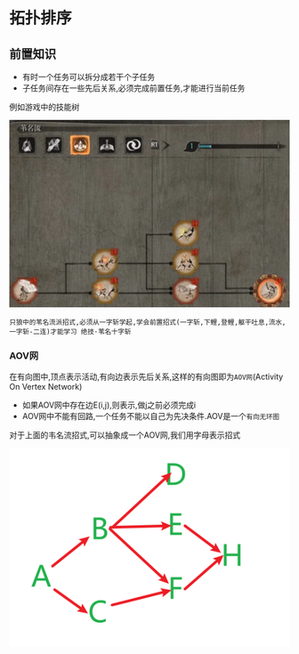 # 拓扑排序

## 前置知识

+ 有时一个任务可以拆分成若干个子任务
+ 子任务间存在一些先后关系,必须完成前置任务,才能进行当前任务

例如游戏中的技能树

![只狼流派招式技能树](files/topology.png)

    只狼中的苇名流派招式,必须从一字斩学起,学会前置招式(一字斩,下鲤,登鲤,躯干吐息,流水,一字斩-二连)才能学习 绝技·苇名十字斩

### AOV网

在有向图中,顶点表示活动,有向边表示先后关系,这样的有向图即为`AOV网`(Activity On Vertex Network)

+ 如果AOV网中存在边E(i,j),则表示,做j之前必须完成i
+ AOV网中不能有回路,一个任务不能以自己为先决条件.AOV是一个`有向无环图`

对于上面的韦名流招式,可以抽象成一个AOV网,我们用字母表示招式

![](files/topology_1.png)


